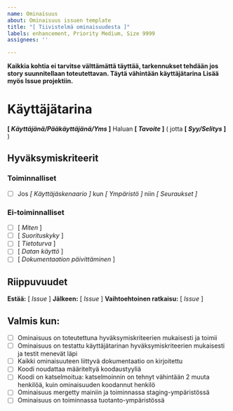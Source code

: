```yaml
---
name: Ominaisuus
about: Ominaisuus issuen template
title: "[ Tiivistelmä ominaisuudesta ]"
labels: enhancement, Priority Medium, Size 9999
assignees: ''

---
```


**Kaikkia kohtia ei tarvitse välttämättä täyttää, tarkennukset tehdään jos story suunnitellaan toteutettavan. Täytä vähintään käyttäjätarina**
**Lisää myös Issue projektiin.**

# Käyttäjätarina
**[ *Käyttäjänä/Pääkäyttäjänä/Yms* ]**
Haluan **[ *Tavoite*  ]**
( jotta **[ *Syy/Selitys* ]** )

## Hyväksymiskriteerit

### Toiminnalliset

- [ ] Jos *[ Käyttäjäskenaario ]*
      kun *[ Ympäristö ]*
      niin *[ Seuraukset ]*

### Ei-toiminnalliset

- [ ] [ *Miten* ]
- [ ] [ *Suorituskyky* ]
- [ ] [ *Tietoturva* ]
- [ ] [ *Datan käyttö* ]
- [ ] [ *Dokumentaation päivittäminen* ]

## Riippuvuudet
**Estää:** [ *Issue* ]
**Jälkeen:** [ *Issue* ]
**Vaihtoehtoinen ratkaisu:** [ *Issue* ]

## Valmis kun:
- [ ] Ominaisuus on toteutettuna hyväksymiskriteerien mukaisesti ja toimii 
- [ ] Ominaisuus on testattu käyttäjätarinan hyväksymiskriteerien mukaisesti ja testit menevät läpi
- [ ] Kaikki ominaisuuteen liittyvä dokumentaatio on kirjoitettu
- [ ] Koodi noudattaa määriteltyä koodaustyyliä
- [ ] Koodi on katselmoitua: katselmoinnin on tehnyt vähintään 2 muuta henkilöä, kuin ominaisuuden koodannut henkilö
- [ ] Ominaisuus mergetty mainiin ja toiminnassa staging-ympäristössä
- [ ] Ominaisuus on toiminnassa tuotanto-ympäristössä
